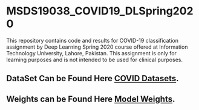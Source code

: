 # MSDS19038_COVID19_DLSpring2020
This repository contains code and results for COVID-19 classification assignment by Deep Learning Spring 2020 course offered at Information Technology University, Lahore, Pakistan. This assignment is only for learning purposes and is not intended to be used for clinical purposes.


## DataSet Can be Found Here [COVID Datasets](https://drive.google.com/file/d/1eytbwaLQBv12psV8I-aMkIli9N3bf8nO/view).

## Weights can be Found Here [Model Weights](https://drive.google.com/drive/folders/1WJ6FaGY4FZUmKL7060vW3gQxTVhqeSo8?usp=sharing).



